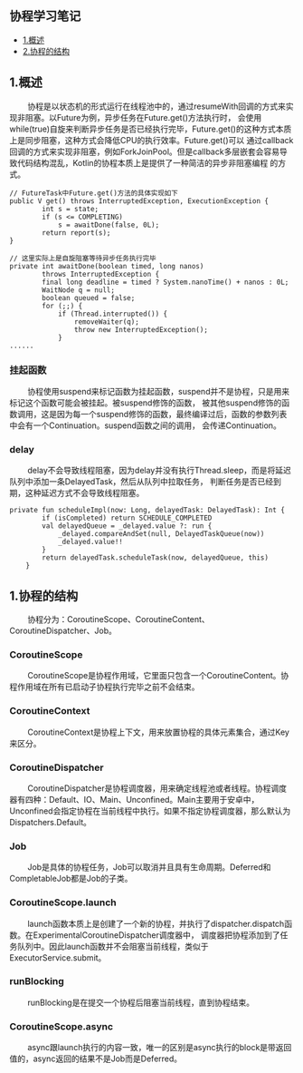 ## 协程学习笔记

* [1.概述](#1)
* [2.协程的结构](#2)

<h2 id="1">1.概述</h2>
&emsp;&emsp; 协程是以状态机的形式运行在线程池中的，通过resumeWith回调的方式来实现非阻塞。以Future为例，异步任务在Future.get()方法执行时，
会使用while(true)自旋来判断异步任务是否已经执行完毕，Future.get()的这种方式本质上是同步阻塞，这种方式会降低CPU的执行效率。Future.get()可以
通过callback回调的方式来实现非阻塞，例如ForkJoinPool。但是callback多层嵌套会容易导致代码结构混乱，Kotlin的协程本质上是提供了一种简洁的异步非阻塞编程
的方式。

    // FutureTask中Future.get()方法的具体实现如下
    public V get() throws InterruptedException, ExecutionException {
            int s = state;
            if (s <= COMPLETING)
                s = awaitDone(false, 0L);
            return report(s);
    }
    
    // 这里实际上是自旋阻塞等待异步任务执行完毕
    private int awaitDone(boolean timed, long nanos)
            throws InterruptedException {
            final long deadline = timed ? System.nanoTime() + nanos : 0L;
            WaitNode q = null;
            boolean queued = false;
            for (;;) {
                if (Thread.interrupted()) {
                    removeWaiter(q);
                    throw new InterruptedException();
                }
    ......
    
### 挂起函数
&emsp;&emsp; 协程使用suspend来标记函数为挂起函数，suspend并不是协程，只是用来标记这个函数可能会被挂起。被suspend修饰的函数，
被其他suspend修饰的函数调用，这是因为每一个suspend修饰的函数，最终编译过后，函数的参数列表中会有一个Continuation。suspend函数之间的调用，
会传递Continuation。

### delay
&emsp;&emsp; delay不会导致线程阻塞，因为delay并没有执行Thread.sleep，而是将延迟队列中添加一条DelayedTask，然后从队列中拉取任务，
判断任务是否已经到期，这种延迟方式不会导致线程阻塞。

    private fun scheduleImpl(now: Long, delayedTask: DelayedTask): Int {
            if (isCompleted) return SCHEDULE_COMPLETED
            val delayedQueue = _delayed.value ?: run {
                _delayed.compareAndSet(null, DelayedTaskQueue(now))
                _delayed.value!!
            }
            return delayedTask.scheduleTask(now, delayedQueue, this)
        }
    
<h2 id="1">1.协程的结构</h2>
&emsp;&emsp; 协程分为：CoroutineScope、CoroutineContent、CoroutineDispatcher、Job。

### CoroutineScope
&emsp;&emsp; CoroutineScope是协程作用域，它里面只包含一个CoroutineContent。协程作用域在所有已启动子协程执行完毕之前不会结束。

### CoroutineContext
&emsp;&emsp; CoroutineContext是协程上下文，用来放置协程的具体元素集合，通过Key来区分。

### CoroutineDispatcher
&emsp;&emsp; CoroutineDispatcher是协程调度器，用来确定线程池或者线程。协程调度器有四种：Default、IO、Main、Unconfined。Main主要用于安卓中，
Unconfined会指定协程在当前线程中执行。如果不指定协程调度器，那么默认为Dispatchers.Default。

### Job
&emsp;&emsp; Job是具体的协程任务，Job可以取消并且具有生命周期。Deferred和CompletableJob都是Job的子类。

### CoroutineScope.launch
&emsp;&emsp; launch函数本质上是创建了一个新的协程，并执行了dispatcher.dispatch函数。在ExperimentalCoroutineDispatcher调度器中，
调度器把协程添加到了任务队列中。因此launch函数并不会阻塞当前线程，类似于ExecutorService.submit。

### runBlocking
&emsp;&emsp; runBlocking是在提交一个协程后阻塞当前线程，直到协程结束。

### CoroutineScope.async
&emsp;&emsp; async跟launch执行的内容一致，唯一的区别是async执行的block是带返回值的，async返回的结果不是Job而是Deferred<T>。

